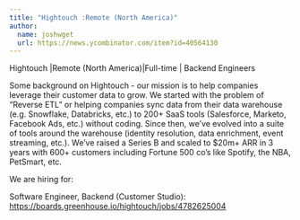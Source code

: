 ```yaml
---
title: "Hightouch :Remote (North America)"
author:
  name: joshwget
  url: https://news.ycombinator.com/item?id=40564130
---
```

Hightouch |Remote (North America)|Full-time | Backend Engineers

Some background on Hightouch - our mission is to help companies leverage their customer data to grow. We started with the problem of “Reverse ETL” or helping companies sync data from their data warehouse (e.g. Snowflake, Databricks, etc.) to 200+ SaaS tools (Salesforce, Marketo, Facebook Ads, etc.) without coding. Since then, we’ve evolved into a suite of tools around the warehouse (identity resolution, data enrichment, event streaming, etc.). We’ve raised a Series B and scaled to $20m+ ARR in 3 years with 600+ customers including Fortune 500 co’s like Spotify, the NBA, PetSmart, etc.

We are hiring for:

Software Engineer, Backend (Customer Studio): <a href="https:&#x2F;&#x2F;boards.greenhouse.io&#x2F;hightouch&#x2F;jobs&#x2F;4782625004" rel="nofollow">https:&#x2F;&#x2F;boards.greenhouse.io&#x2F;hightouch&#x2F;jobs&#x2F;4782625004</a>

